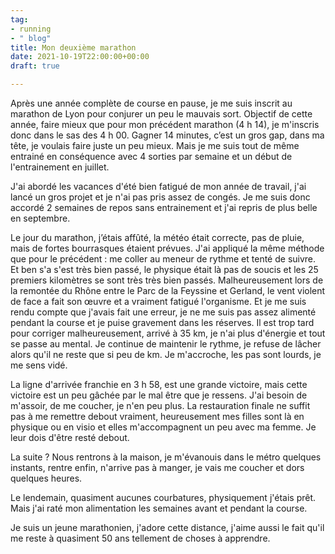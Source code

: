 ```yaml
---
tag:
- running
- " blog"
title: Mon deuxième marathon
date: 2021-10-19T22:00:00+00:00
draft: true

---
```

Après une année complète de course en pause, je me suis inscrit au marathon de Lyon pour conjurer un peu le mauvais sort. Objectif de cette année, faire mieux que pour mon précédent marathon (4 h 14), je m'inscris donc dans le sas des 4 h 00.  Gagner 14 minutes, c’est un gros gap, dans ma tête, je voulais faire juste un peu mieux. Mais je me suis tout de même entrainé en conséquence avec 4 sorties par semaine et un début de l'entrainement en juillet.

J'ai abordé les vacances d'été bien fatigué de mon année de travail, j'ai lancé un gros projet et je n'ai pas pris assez de congés. Je me suis donc accordé 2 semaines de repos sans entrainement et j'ai repris de plus belle en septembre.

Le jour du marathon, j’étais affûté, la météo était correcte, pas de pluie, mais de fortes bourrasques étaient prévues. J'ai appliqué la même méthode que pour le précédent : me coller au meneur de rythme et tenté de suivre. Et ben s'a s'est très bien passé, le physique était là pas de soucis et les 25 premiers kilomètres se sont très très bien passés. Malheureusement lors de la remontée du Rhône entre le Parc de la Feyssine et Gerland, le vent violent de face a fait son œuvre et a vraiment fatigué l'organisme. Et je me suis rendu compte que j'avais fait une erreur, je ne me suis pas assez alimenté pendant la course et je puise gravement dans les réserves. Il est trop tard pour corriger malheureusement, arrivé à 35 km, je n'ai plus d'énergie et tout se passe au mental. Je continue de maintenir le rythme, je refuse de lâcher alors qu'il ne reste que si peu de km. Je m'accroche, les pas sont lourds, je me sens vidé.

La ligne d'arrivée franchie en 3 h 58, est une grande victoire, mais cette victoire est un peu gâchée par le mal être que je ressens. J'ai besoin de m'assoir, de me coucher, je n'en peu plus. La restauration finale ne suffit pas à me remettre debout vraiment, heureusement mes filles sont là en physique ou en visio et elles m'accompagnent un peu avec ma femme. Je leur dois d'être resté debout.

La suite ? Nous rentrons à la maison, je m'évanouis dans le métro quelques instants, rentre enfin, n'arrive pas à manger, je vais me coucher et dors quelques heures.

Le lendemain, quasiment aucunes courbatures, physiquement j'étais prêt. Mais j'ai raté mon alimentation les semaines avant et pendant la course.

Je suis un jeune marathonien, j'adore cette distance, j'aime aussi le fait qu'il me reste à quasiment 50 ans tellement de choses à apprendre.